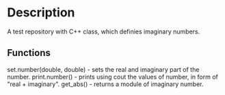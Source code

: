 # Description
A test repository with C++ class, which definies imaginary numbers.

## Functions

set.number(double, double) - sets the real and imaginary part of the number.
print.number() - prints using cout the values of number, in form of "real + imaginary".
get_abs() - returns a module of imaginary number.